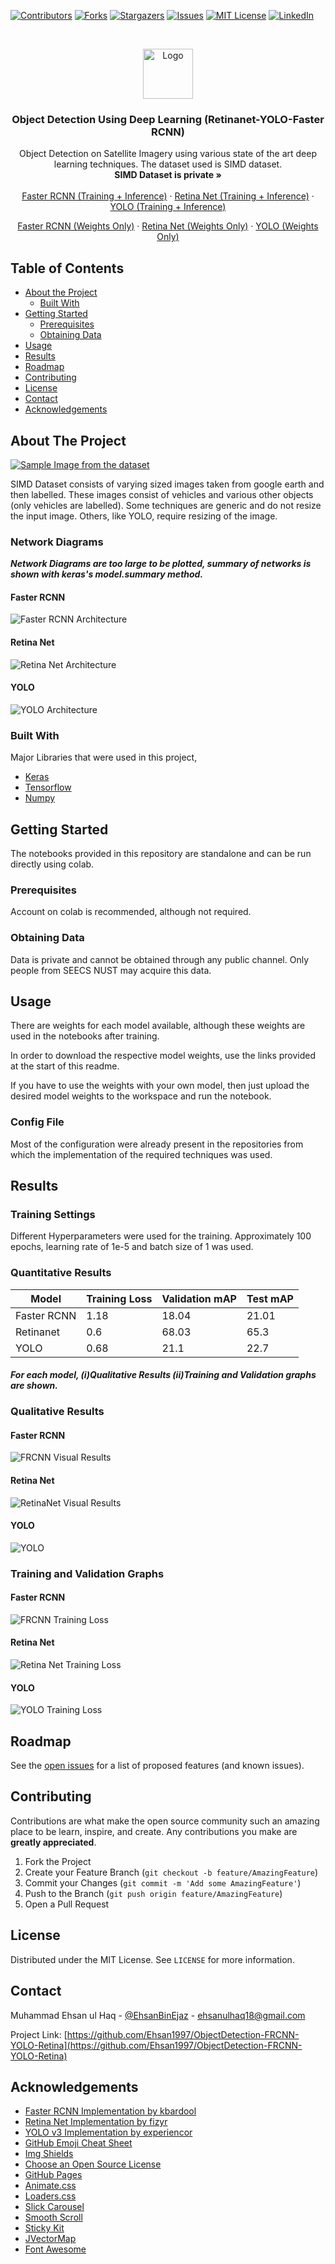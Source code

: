 <!-- PROJECT SHIELDS -->
<!--
*** I'm using markdown "reference style" links for readability.
*** Reference links are enclosed in brackets [ ] instead of parentheses ( ).
*** See the bottom of this document for the declaration of the reference variables
*** for contributors-url, forks-url, etc. This is an optional, concise syntax you may use.
*** https://www.markdownguide.org/basic-syntax/#reference-style-links
-->
[![Contributors][contributors-shield]][contributors-url]
[![Forks][forks-shield]][forks-url]
[![Stargazers][stars-shield]][stars-url]
[![Issues][issues-shield]][issues-url]
[![MIT License][license-shield]][license-url]
[![LinkedIn][linkedin-shield]][linkedin-url]



<!-- PROJECT LOGO -->
<br />
<p align="center">
  <a href="https://github.com/Ehsan1997/ImageSegmentation-UNET-DeepLab-SegNet">
    <img src="https://coloradoengineering.com/wp-content/uploads/2017/09/Computer-Vision-and-Machine-Learning.png" alt="Logo" width="80" height="80">
  </a>

  <h3 align="center">Object Detection Using Deep Learning (Retinanet-YOLO-Faster RCNN)</h3>

  <p align="center">
    Object Detection on Satellite Imagery using various state of the art deep learning techniques. The dataset used is SIMD dataset.
    <br />
    <strong>SIMD Dataset is private »</strong>
    <br />
    <br />
    <a href="https://github.com/Ehsan1997/ObjectDetection-FRCNN-YOLO-Retina/blob/master/FasterRCNN.ipynb">Faster RCNN (Training + Inference)</a>
    ·
    <a href="https://github.com/Ehsan1997/ObjectDetection-FRCNN-YOLO-Retina/blob/master/Retinanet.ipynb">Retina Net (Training + Inference)</a>
    ·
    <a href="https://github.com/Ehsan1997/ObjectDetection-FRCNN-YOLO-Retina/blob/master/YOLO.ipynb">YOLO (Training + Inference)</a>
  </p>
  
  <p align="center">
    <a href="https://drive.google.com/file/d/10G03aobnixPSlKL_1_uEntf629bNukLf/view?usp=sharing">Faster RCNN (Weights Only)</a>
    ·
    <a href="https://drive.google.com/file/d/1-EfuTdqIwqJPTrvmAZ3wSkFyWWmdZvpI/view?usp=sharing">Retina Net (Weights Only)</a>
    ·
    <a href="https://drive.google.com/file/d/1-2jURM9Z6qE8lRELIRBxr1UrnXShhlZc/view?usp=sharing">YOLO (Weights Only)</a>
  </p>
  
</p>



<!-- TABLE OF CONTENTS -->
## Table of Contents

* [About the Project](#about-the-project)
  * [Built With](#built-with)
* [Getting Started](#getting-started)
  * [Prerequisites](#prerequisites)
  * [Obtaining Data](#obtaining-data)
* [Usage](#usage)
* [Results](#results)
* [Roadmap](#roadmap)
* [Contributing](#contributing)
* [License](#license)
* [Contact](#contact)
* [Acknowledgements](#acknowledgements)



<!-- ABOUT THE PROJECT -->
## About The Project

[![Sample Image from the dataset][product-screenshot]](https://github.com/Ehsan1997/ObjectDetection-FRCNN-YOLO-Retina)

SIMD Dataset consists of varying sized images taken from google earth and then labelled. These images consist of vehicles and various other objects (only vehicles are labelled). Some techniques are generic and do not resize the input image. Others, like YOLO, require resizing of the image.

### Network Diagrams

_**Network Diagrams are too large to be plotted, summary of networks is shown with keras's model.summary method.**_

#### Faster RCNN
![Faster RCNN Architecture](https://www.researchgate.net/profile/Vysakh_Mohan2/publication/330822827/figure/fig1/AS:727572925145090@1550478311441/This-image-shows-the-Faster-RCNN-Pipeline-Initial-layers-are-convolutional-layers-of.png)

#### Retina Net
![Retina Net Architecture](https://www.researchgate.net/publication/329817799/figure/fig7/AS:706118477156352@1545363172094/One-step-RetinaNet-architecture-in-prediction-mode-from-full-image-input-to-detection.png)

#### YOLO
![YOLO Architecture](https://www.researchgate.net/publication/335865923/figure/fig1/AS:804106595758082@1568725360777/Structure-detail-of-YOLOv3It-uses-Darknet-53-as-the-backbone-network-and-uses-three.jpg)

### Built With
Major Libraries that were used in this project,
* [Keras](https://keras.io)
* [Tensorflow](https://tensorflow.org)
* [Numpy](https://numpy.org)



<!-- GETTING STARTED -->
## Getting Started

The notebooks provided in this repository are standalone and can be run directly using colab.

### Prerequisites

Account on colab is recommended, although not required.

### Obtaining Data

Data is private and cannot be obtained through any public channel. Only people from SEECS NUST may acquire this data.



<!-- USAGE EXAMPLES -->
## Usage

There are weights for each model available, although these weights are used in the notebooks after training.

In order to download the respective model weights, use the links provided at the start of this readme.

If you have to use the weights with your own model, then just upload the desired model weights to the workspace and run the notebook.

### Config File
Most of the configuration were already present in the repositories from which the implementation of the required techniques was used.

## Results

### Training Settings

Different Hyperparameters were used for the training. Approximately 100 epochs, learning rate of 1e-5 and batch size of 1 was used.

### Quantitative Results
| Model | Training Loss | Validation mAP | Test mAP |
| ------------- | ------------- | ------------- | ------------- |
| Faster RCNN | 1.18 | 18.04 | 21.01 |
| Retinanet | 0.6 | 68.03 | 65.3 |
| YOLO | 0.68 | 21.1 | 22.7 |



#### *For each model, (i)Qualitative Results (ii)Training and Validation graphs are shown.*

### Qualitative Results

#### Faster RCNN
![FRCNN Visual Results][frcnn-qual-res]
#### Retina Net
![RetinaNet Visual Results][retinanet-qual-res]
#### YOLO
![YOLO][yolo-qual-res]

### Training and Validation Graphs

#### Faster RCNN
![FRCNN Training Loss][frcnn-train-graph]
#### Retina Net
![Retina Net Training Loss][retinanet-train-graph]
#### YOLO
![YOLO Training Loss][yolo-train-graph]

<!-- ROADMAP -->
## Roadmap

See the [open issues](https://github.com/Ehsan1997/ImageSegmentation-UNET-DeepLab-SegNet/issues) for a list of proposed features (and known issues).



<!-- CONTRIBUTING -->
## Contributing

Contributions are what make the open source community such an amazing place to be learn, inspire, and create. Any contributions you make are **greatly appreciated**.

1. Fork the Project
2. Create your Feature Branch (`git checkout -b feature/AmazingFeature`)
3. Commit your Changes (`git commit -m 'Add some AmazingFeature'`)
4. Push to the Branch (`git push origin feature/AmazingFeature`)
5. Open a Pull Request



<!-- LICENSE -->
## License

Distributed under the MIT License. See `LICENSE` for more information.



<!-- CONTACT -->
## Contact

Muhammad Ehsan ul Haq - [@EhsanBinEjaz](https://twitter.com/EhsanBinEjaz) - ehsanulhaq18@gmail.com

Project Link: [https://github.com/Ehsan1997/ObjectDetection-FRCNN-YOLO-Retina](https://github.com/Ehsan1997/ObjectDetection-FRCNN-YOLO-Retina)



<!-- ACKNOWLEDGEMENTS -->
## Acknowledgements
* [Faster RCNN Implementation by kbardool](https://github.com/kbardool/keras-frcnn)
* [Retina Net Implementation by fizyr](https://github.com/fizyr/keras-retinanet)
* [YOLO v3 Implementation by experiencor](https://github.com/experiencor/keras-yolo3)
* [GitHub Emoji Cheat Sheet](https://www.webpagefx.com/tools/emoji-cheat-sheet)
* [Img Shields](https://shields.io)
* [Choose an Open Source License](https://choosealicense.com)
* [GitHub Pages](https://pages.github.com)
* [Animate.css](https://daneden.github.io/animate.css)
* [Loaders.css](https://connoratherton.com/loaders)
* [Slick Carousel](https://kenwheeler.github.io/slick)
* [Smooth Scroll](https://github.com/cferdinandi/smooth-scroll)
* [Sticky Kit](http://leafo.net/sticky-kit)
* [JVectorMap](http://jvectormap.com)
* [Font Awesome](https://fontawesome.com)





<!-- MARKDOWN LINKS & IMAGES -->
<!-- https://www.markdownguide.org/basic-syntax/#reference-style-links -->
[contributors-shield]: https://img.shields.io/github/contributors/Ehsan1997/ObjectDetection-FRCNN-YOLO-Retina.svg?style=flat-square
[contributors-url]: https://github.com/Ehsan1997/ObjectDetection-FRCNN-YOLO-Retina/graphs/contributors
[forks-shield]: https://img.shields.io/github/forks/Ehsan1997/ObjectDetection-FRCNN-YOLO-Retina.svg?style=flat-square
[forks-url]: https://github.com/Ehsan1997/ObjectDetection-FRCNN-YOLO-Retina/network/members
[stars-shield]: https://img.shields.io/github/stars/Ehsan1997/ObjectDetection-FRCNN-YOLO-Retina.svg?style=flat-square
[stars-url]: https://github.com/Ehsan1997/ObjectDetection-FRCNN-YOLO-Retina/stargazers
[issues-shield]: https://img.shields.io/github/issues/Ehsan1997/ObjectDetection-FRCNN-YOLO-Retina.svg?style=flat-square
[issues-url]: https://github.com/Ehsan1997/ObjectDetection-FRCNN-YOLO-Retina/issues
[license-shield]: https://img.shields.io/github/license/othneildrew/Best-README-Template.svg?style=flat-square
[license-url]: https://github.com/Ehsan1997/ObjectDetection-FRCNN-YOLO-Retina/blob/master/LICENSE.txt
[linkedin-shield]: https://img.shields.io/badge/-LinkedIn-black.svg?style=flat-square&logo=linkedin&colorB=555
[linkedin-url]: https://linkedin.com/in/ehsansonofejaz
[product-screenshot]: readme-images/0014.jpg
[frcnn-train-graph]: unet-train-graph.png
[retinanet-train-graph]: readme-images/retina_graph.png
[yolo-train-graph]: deeplabv3+-train-graph.png
[frcnn-qual-res]: readme-images/frcnn.png
[retinanet-qual-res]: readme-images/retina.png
[yolo-qual-res]: readme-images/yolo.jpg
